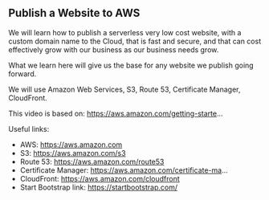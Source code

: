 ## Publish a Website to AWS

We will learn how to publish a serverless very low cost website, with a custom domain name to the Cloud, that is fast and secure, and that can cost effectively grow with our business as our business needs grow.

What we learn here will give us the base for any website we publish going forward.

We will use Amazon Web Services, S3, Route 53, Certificate Manager, CloudFront.

This video is based on: https://aws.amazon.com/getting-starte...

Useful links:

* AWS: https://aws.amazon.com
* S3: https://aws.amazon.com/s3
* Route 53: https://aws.amazon.com/route53
* Certificate Manager: https://aws.amazon.com/certificate-ma...
* CloudFront: https://aws.amazon.com/cloudfront
* Start Bootstrap link: https://startbootstrap.com/